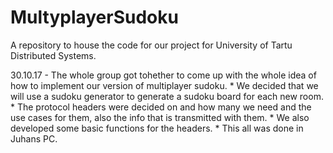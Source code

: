 # MultyplayerSudoku
A repository to house the code for our project for University of Tartu Distributed Systems.

30.10.17 - The whole group got tohether to come up with the whole idea of how to implement our version of multiplayer sudoku.
         * We decided that we will use a sudoku generator to generate a sudoku board for each new room.
         * The protocol headers were decided on and how many we need and the use cases for them, also the info that is transmitted with them.
         * We also developed some basic functions for the headers.
         * This all was done in Juhans PC.
